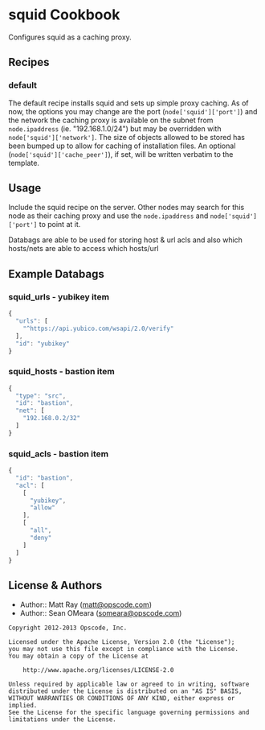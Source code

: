 squid Cookbook
==============
Configures squid as a caching proxy.


Recipes
-------
### default
The default recipe installs squid and sets up simple proxy caching. As of now, the options you may change are the port (`node['squid']['port']`) and the network the caching proxy is available on the subnet from `node.ipaddress` (ie. "192.168.1.0/24") but may be overridden with `node['squid']['network']`. The size of objects allowed to be stored has been bumped up to allow for caching of installation files.
An optional (`node['squid']['cache_peer']`), if set, will be written verbatim to the template.


Usage
-----
Include the squid recipe on the server. Other nodes may search for this node as their caching proxy and use the `node.ipaddress` and `node['squid']['port']` to point at it.

Databags are able to be used for storing host & url acls and also which hosts/nets are able to access which hosts/url


Example Databags
----------------
### squid_urls - yubikey item
```javascript
{
  "urls": [
    "^https://api.yubico.com/wsapi/2.0/verify"
  ],
  "id": "yubikey"
}
```

### squid_hosts - bastion item
```javascript
{
  "type": "src",
  "id": "bastion",
  "net": [
    "192.168.0.2/32"
  ]
}
```

### squid_acls - bastion item
```javascript
{
  "id": "bastion",
  "acl": [
    [
      "yubikey",
      "allow"
    ],
    [
      "all",
      "deny"
    ]
  ]
}
```


License & Authors
-----------------
- Author:: Matt Ray (<matt@opscode.com>)
- Author:: Sean OMeara (<someara@opscode.com>)

```text
Copyright 2012-2013 Opscode, Inc.

Licensed under the Apache License, Version 2.0 (the "License");
you may not use this file except in compliance with the License.
You may obtain a copy of the License at

    http://www.apache.org/licenses/LICENSE-2.0

Unless required by applicable law or agreed to in writing, software
distributed under the License is distributed on an "AS IS" BASIS,
WITHOUT WARRANTIES OR CONDITIONS OF ANY KIND, either express or implied.
See the License for the specific language governing permissions and
limitations under the License.
```
